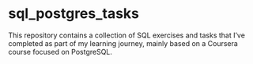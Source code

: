 # sql_postgres_tasks

This repository contains a collection of SQL exercises and tasks that I’ve completed as part of my learning journey, mainly based on a Coursera course focused on PostgreSQL.
